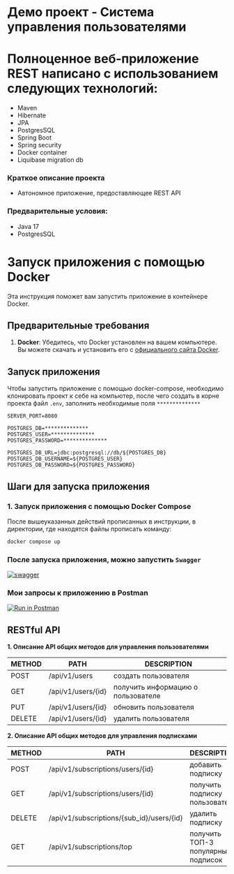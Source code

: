 # Демо проект - Система управления пользователями

# Полноценное веб-приложение REST написано с использованием следующих технологий:

- Maven
- Hibernate
- JPA
- PostgresSQL
- Spring Boot
- Spring security
- Docker container
- Liquibase migration db

### Краткое описание проекта

- Автономное приложение, предоставляющее REST API

### Предварительные условия:

- Java 17
- PostgresSQL

# Запуск приложения с помощью Docker

Эта инструкция поможет вам запустить приложение в контейнере Docker.

## Предварительные требования

1. **Docker**: Убедитесь, что Docker установлен на вашем компьютере. Вы можете скачать и установить его
   с [официального сайта Docker](https://www.docker.com/get-started).

## Запуск приложения

Чтобы запустить приложение с помощью docker-compose, необходимо клонировать проект к себе на компьютер, после чего
создать в корне проекта файл `.env`, заполнить необходимые поля `**************`

```.dotenv
SERVER_PORT=8080

POSTGRES_DB=**************
POSTGRES_USER=**************
POSTGRES_PASSWORD=**************

POSTGRES_DB_URL=jdbc:postgresql://db/${POSTGRES_DB}
POSTGRES_DB_USERNAME=${POSTGRES_USER}
POSTGRES_DB_PASSWORD=${POSTGRES_PASSWORD}
```

## Шаги для запуска приложения

### 1. Запуск приложения с помощью Docker Compose

После вышеуказанных действий прописанных в инструкции, в директории, где находятся файлы прописать команду:

```bash
docker compose up
```

### После запуска приложения, можно запустить ```Swagger```

[![swagger](https://img.shields.io/badge/Открыть%20swagger-ui-green)](http://localhost:8080/swagger-ui/index.html)

### Мои запросы к приложению в Postman

[![Run in Postman](https://run.pstmn.io/button.svg)](https://documenter.getpostman.com/view/21948648/2sB2j7d9t6)

## RESTful API

**1. Описание API общих методов для управления пользователями**

| METHOD | PATH               | DESCRIPTION                        |
|--------|--------------------|------------------------------------|
| POST   | /api/v1/users      | создать пользователя               |
| GET    | /api/v1/users/{id} | получить информацию о пользователе |
| PUT    | /api/v1/users/{id} | обновить пользователя              |
| DELETE | /api/v1/users/{id} | удалить пользователя               |

**2. Описание API общих методов для управления подписками**

| METHOD | PATH                                      | DESCRIPTION                        |
|--------|-------------------------------------------|------------------------------------|
| POST   | /api/v1/subscriptions/users/{id}          | добавить подписку                  |
| GET    | /api/v1/subscriptions/users/{id}          | получить подписку пользователя     |
| DELETE | /api/v1/subscriptions/{sub_id}/users/{id} | удалить подписку                   |
| GET    | /api/v1/subscriptions/top                 | получить ТОП-3 популярных подписок |
